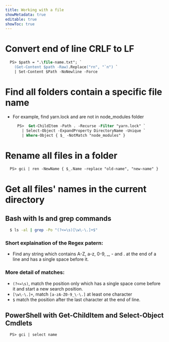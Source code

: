 ```yaml
---
title: Working with a file
showMetadata: true
editable: true
showToc: true
---
```


# Convert end of line CRLF to LF
  ```ps
    PS> $path = ".\file-name.txt"; `
      (Get-Content $path -Raw).Replace("rn", "`n") `
      | Set-Content $Path -NoNewline -Force
  ```

# Find all folders contain a specific file name
- For example, find yarn.lock and are not in node_modules folder
  ```ps
    PS>  Get-ChildItem -Path . -Recurse -Filter "yarn.lock" `
      | Select-Object -ExpandProperty DirectoryName -Unique `
      | Where-Object { $_ -NotMatch "node_modules" }
  ```

# Rename all files in a folder
  ```ps
    PS> gci | ren -NewName { $_.Name -replace "old-name", "new-name" }
  ```

# Get all files' names in the current directory

## Bash with ls and grep commands
  ```sh
    $ ls -al | grep -Po "(?<=\s)[\w\-\.]+$"
  ```

### Short explaination of the Regex patern:
- Find any string which contains A-Z, a-z, 0-9, _, - and . at the end of a line and has a single space before it.

### More detail of matches:
- `(?<=\s)`, match the position only which has a single space come before it and start a new search position.
- `[\w\-\.]+`, match `[a-zA-Z0-9_\-\.]` at least one character
- `$` match the position after the last character at the end of line.

## PowerShell with Get-ChildItem and Select-Object Cmdlets
  ```ps
    PS> gci | select name
  ```
